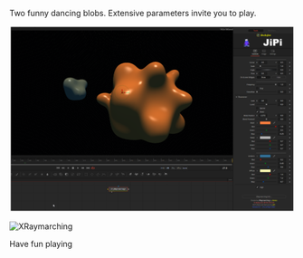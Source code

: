 <!-- +++ DO NOT REMOVE THIS COMMENT +++ DO NOT ADD OR EDIT ANY TEXT BEFORE THIS LINE +++ IT WOULD BE A REALLY BAD IDEA +++ -->

Two funny dancing blobs. Extensive parameters invite you to play.

[![XRaymarching](XRaymarching.png)](XRaymarching.fuse)

![XRaymarching](https://user-images.githubusercontent.com/78935215/115620418-6fb8c780-a2f5-11eb-9185-b008ff52f54f.gif)




Have fun playing

<!-- +++ DO NOT REMOVE THIS COMMENT +++ DO NOT EDIT ANY TEXT THAT COMES AFTER THIS LINE +++ TRUST ME: JUST DON'T DO IT +++ -->
